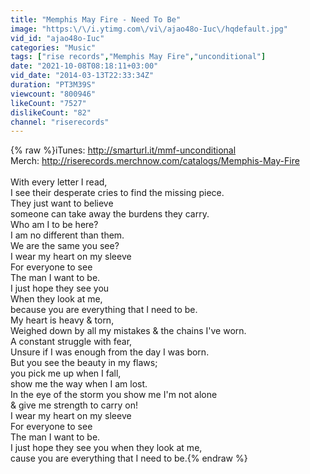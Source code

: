 ```yaml
---
title: "Memphis May Fire - Need To Be"
image: "https:\/\/i.ytimg.com\/vi\/ajao48o-Iuc\/hqdefault.jpg"
vid_id: "ajao48o-Iuc"
categories: "Music"
tags: ["rise records","Memphis May Fire","unconditional"]
date: "2021-10-08T08:18:11+03:00"
vid_date: "2014-03-13T22:33:34Z"
duration: "PT3M39S"
viewcount: "800946"
likeCount: "7527"
dislikeCount: "82"
channel: "riserecords"
---
```

{% raw %}iTunes: <a rel="nofollow" target="blank" href="http://smarturl.it/mmf-unconditional">http://smarturl.it/mmf-unconditional</a><br />Merch: <a rel="nofollow" target="blank" href="http://riserecords.merchnow.com/catalogs/Memphis-May-Fire">http://riserecords.merchnow.com/catalogs/Memphis-May-Fire</a><br /><br />With every letter I read, <br />I see their desperate cries to find the missing piece. <br />They just want to believe <br />someone can take away the burdens they carry. <br />Who am I to be here? <br />I am no different than them. <br />We are the same you see? <br />I wear my heart on my sleeve <br />For everyone to see <br />The man I want to be. <br />I just hope they see you <br />When they look at me, <br />because you are everything that I need to be. <br />My heart is heavy &amp; torn, <br />Weighed down by all my mistakes &amp; the chains I've worn. <br />A constant struggle with fear, <br />Unsure if I was enough from the day I was born. <br />But you see the beauty in my flaws; <br />you pick me up when I fall, <br />show me the way when I am lost. <br />In the eye of the storm you show me I'm not alone <br />&amp; give me strength to carry on! <br />I wear my heart on my sleeve<br /> For everyone to see <br />The man I want to be. <br />I just hope they see you when they look at me, <br />cause you are everything that I need to be.{% endraw %}
